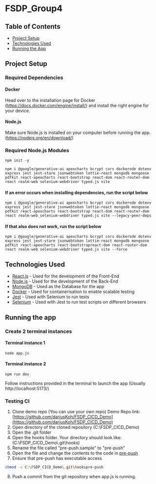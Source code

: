 # FSDP_Group4

## Table of Contents

-   [Project Setup](#project-setup)
-   [Technologies Used](#technologies-used)
-   [Running the App](#running-the-app)

## Project Setup

### Required Dependencies

#### Docker

Head over to the installation page for Docker (https://docs.docker.com/engine/install/) and install the right engine for your device.

#### Node.js

Make sure Node.js is installed on your computer before running the app. (https://nodejs.org/en/download/)

### Required Node.js Modules

```shell
npm init -y
```

```shell
npm i @google/generative-ai apexcharts bcrypt cors dockerode dotenv express jest jest-stare jsonwebtoken lottie-react mongodb mongoose pdfkit react-apexcharts react-bootstrap react-dom react-router-dom react realm-web selenium-webdriver typed.js vite
```

#### If an error occurs when installing dependencies, run the script below

```shell
npm i @google/generative-ai apexcharts bcrypt cors dockerode dotenv express jest jest-stare jsonwebtoken lottie-react mongodb mongoose pdfkit react-apexcharts react-bootstrap react-dom react-router-dom react realm-web selenium-webdriver typed.js vite --legacy-peer-deps
```

#### If that also does not work, run the script below

```shell
npm i @google/generative-ai apexcharts bcrypt cors dockerode dotenv express jest jest-stare jsonwebtoken lottie-react mongodb mongoose pdfkit react-apexcharts react-bootstrapreact-dom react-router-dom react realm-web selenium-webdriver typed.js vite --force
```

## Technologies Used

-   [React.js](https://react.dev/) - Used for the development of the Front-End
-   [Node.js](https://nodejs.org/en) - Used for the development of the Back-End
-   [MongoDB](https://www.mongodb.com/) - Used as the Database for the app
-   [Docker](https://www.docker.com/) - Used for containerisation to enable scalable testing
-   [Jest](https://jestjs.io/) - Used with Selenium to run tests
-   [Selenium](https://www.selenium.dev/) - Used with Jest to run test scripts on different browsers

## Running the app

### Create 2 terminal instances

#### Terminal instance 1

```shell
node app.js
```

#### Terminal instance 2

```shell
npm run dev
```

Follow instructions provided in the terminal to launch the app (Usually http://localhost:5173/)

### Testing CI

1. Clone demo repo (You can use your own repo)
   Demo Repo link: [https://github.com/dariusKoh/FSDP_CICD_Demo](https://github.com/dariusKoh/FSDP_CICD_Demo)
1. Open directory of the cloned repository (C:\FSDP_CICD_Demo)
1. Open the .git folder
1. Open the hooks folder. Your directory should look like: (C:\FSDP_CICD_Demo\\.git\hooks)
1. Rename the file called "pre-push.sample" to "pre-push"
1. Open the file and change the contents to the code in [pre-push](./pre-push)
1. Ensure that pre-push has executable access

```bash
chmod -x C:\FSDP_CICD_Demo\.git\hookspre-push
```

8. Push a commit from the git repository when app.js is running.
